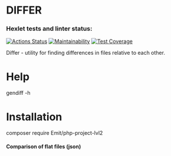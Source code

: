 # DIFFER

### Hexlet tests and linter status:

[![Actions Status](https://github.com/Emit27/php-project-lvl2/workflows/hexlet-check/badge.svg)](https://github.com/Emit27/php-project-lvl2/actions)
[![Maintainability](https://api.codeclimate.com/v1/badges/fd7c5ce3ba9da7faaa4f/maintainability)](https://codeclimate.com/github/Emit27/php-project-lvl2/maintainability)
[![Test Coverage](https://api.codeclimate.com/v1/badges/fd7c5ce3ba9da7faaa4f/test_coverage)](https://codeclimate.com/github/Emit27/php-project-lvl2/test_coverage)

Differ - utility for finding differences in files relative to each other.

# Help

gendiff -h

# Installation

composer require Emit/php-project-lvl2

#### Comparison of flat files (json)
